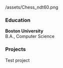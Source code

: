 /assets/Chess_ndt60.png

### Education
**Boston University**  
B.A., Computer Science

### Projects

Test project

